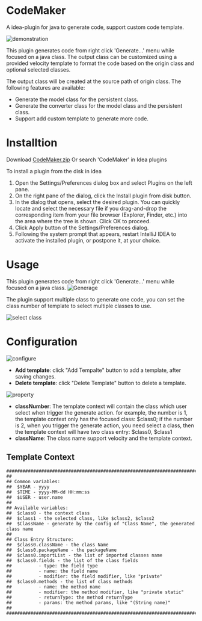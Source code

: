 # CodeMaker
A idea-plugin for java to generate code, support custom code template.

![demonstration](http://7xjtfr.com1.z0.glb.clouddn.com/codemaker.gif)

This plugin generates code from right click 'Generate...' menu while focused on a java class. The output class can be customized using a provided velocity template to format the code based on the origin class and optional selected classes.</p>

The output class will be created at the source path of origin class. The following features are available: 

- Generate the model class for the persistent class.
- Generate the converter class for the model class and the persistent class.
- Support add custom template to generate more code.

# Installtion
Download [CodeMaker.zip](https://github.com/x-hansong/CodeMaker/releases/download/1.0/CodeMaker.zip)
Or search 'CodeMaker' in Idea plugins

To install a plugin from the disk in idea

1. Open the Settings/Preferences dialog box and select Plugins on the left pane.
2. On the right pane of the dialog, click the Install plugin from disk button.
3. In the dialog that opens, select the desired plugin. You can quickly locate and select the necessary file if you drag-and-drop the corresponding item from your file browser (Explorer, Finder, etc.) into the area where the tree is shown. Click OK to proceed.
4. Click Apply button of the Settings/Preferences dialog.
5. Following the system prompt that appears, restart IntelliJ IDEA to activate the installed plugin, or postpone it, at your choice.

# Usage
This plugin generates code from right click 'Generate...' menu while focused on a java class. 
![Generage](http://7xjtfr.com1.z0.glb.clouddn.com/codemaker0.png)

The plugin support multiple class to generate one code, you can set the class number of template to select multiple classes to use.

![select class](http://7xjtfr.com1.z0.glb.clouddn.com/codemaker1.png)

# Configuration
![configure](http://7xjtfr.com1.z0.glb.clouddn.com/codemaker3.png)
- **Add template**: click "Add Tempalte" button to add a template, after saving changes.
- **Delete template**: click "Delete Template" button to delete a template.

![property](http://7xjtfr.com1.z0.glb.clouddn.com/codemaker2.png)
- **classNumber**: The template context will contain the class which user select when trigger the generate action. for example, the number is 1, the template context only has the focused class: $class0; if the number is 2, when you trigger the generate action, you need select a class, then the template context will have two class entry: $class0, $class1
- **className**: The class name support velocity and the template context.

## Template Context
```
########################################################################################
##
## Common variables:
##  $YEAR - yyyy
##  $TIME - yyyy-MM-dd HH:mm:ss
##  $USER - user.name
##
## Available variables:
##  $class0 - the context class
##  $class1 - the selected class, like $class2, $class2
##  $ClassName - generate by the config of "Class Name", the generated class name
##
## Class Entry Structure:
##  $class0.className - the class Name
##  $class0.packageName - the packageName
##  $class0.importList - the list of imported classes name
##  $class0.fields - the list of the class fields
##          - type: the field type
##          - name: the field name
##          - modifier: the field modifier, like "private"
##  $class0.methods - the list of class methods
##          - name: the method name
##          - modifier: the method modifier, like "private static"
##          - returnType: the method returnType
##          - params: the method params, like "(String name)"
##
########################################################################################
```
